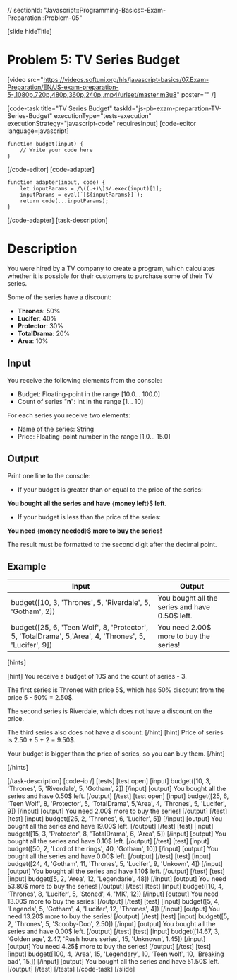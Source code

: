 // sectionId: "Javascript::Programming-Basics::-Exam-Preparation::Problem-05"

[slide hideTitle]

# Problem 5: TV Series Budget

[video src="https://videos.softuni.org/hls/javascript-basics/07.Exam-Preparation/EN/JS-exam-preparation-5-,1080p,720p,480p,360p,240p,.mp4/urlset/master.m3u8" poster="" /]

[code-task title="TV Series Budget" taskId="js-pb-exam-preparation-TV-Series-Budget" executionType="tests-execution" executionStrategy="javascript-code" requiresInput]
[code-editor language=javascript]
```
function budget(input) {
	// Write your code here
}
```
[/code-editor]
[code-adapter]
```
function adapter(input, code) {
    let inputParams = /\((.+)\)$/.exec(input)[1];
    inputParams = eval(`[${inputParams}]`);
    return code(...inputParams);
}
```
[/code-adapter]
[task-description]
# Description
You were hired by a TV company to create a program, which calculates whether it is possible for their customers to purchase some of their TV series. 

Some of the series have a discount:

- **Thrones**: 50\%
- **Lucifer**: 40\%	
- **Protector**: 30\%
- **TotalDrama**: 20\%
- **Area**: 10\%

## Input
You receive the following elements from the console:
- Budget: Floating-point in the range \[10.0… 100.0\]
- Count of series "**n**": Int in the range \[1… 10\]

For each series you receive two elements:
- Name of the series: String
- Price: Floating-point number in the range \[1.0… 15.0\]

## Output
Print one line to the console:

- If your budget is greater than or equal to the price of the series: 

**You bought all the series and have** \{**money left**\}$ **left.**

- If your budget is less than the price of the series: 

**You need** \{**money needed**\}$ **more to buy the series!**

The result must be formatted to the second digit after the decimal point.

## Example
| **Input** | **Output** |
| --- | --- |
|budget([10, 3, 'Thrones', 5, 'Riverdale', 5, 'Gotham', 2])| You bought all the series and have 0.50$ left.|
|budget([25, 6, 'Teen Wolf', 8, 'Protector', 5, 'TotalDrama', 5,'Area', 4, 'Thrones', 5, 'Lucifer', 9])|You need 2.00$ more to buy the series!|

[hints]

[hint]
You receive a budget of 10$ and the count of series - 3.

The first series is Thrones with price 5\$, which has 50\% discount from the price 5 \- 50\% = 2.50\$. 

The second series is Riverdale, which does not have a discount on the price. 

The third series also does not have a discount. 
[/hint]
[hint]
Price of series is 2.50 \+ 5 \+ 2 = 9.50$. 

Your budget is bigger than the price of series, so you can buy them.
[/hint]

[/hints]

[/task-description]
[code-io /]
[tests]
[test open]
[input]
budget([10, 3, 'Thrones', 5, 'Riverdale', 5, 'Gotham', 2])
[/input]
[output]
You bought all the series and have 0.50$ left.
[/output]
[/test]
[test open]
[input]
budget([25, 6, 'Teen Wolf', 8, 'Protector', 5, 'TotalDrama', 5,'Area', 4, 'Thrones', 5, 'Lucifer', 9])
[/input]
[output]
You need 2.00$ more to buy the series!
[/output]
[/test]
[test]
[input]
budget([25, 2, 'Thrones', 6, 'Lucifer', 5])
[/input]
[output]
You bought all the series and have 19.00$ left.
[/output]
[/test]
[test]
[input]
budget([15, 3, 'Protector', 8, 'TotalDrama', 6, 'Area', 5])
[/input]
[output]
You bought all the series and have 0.10$ left.
[/output]
[/test]
[test]
[input]
budget([50, 2, 'Lord of the rings', 40, 'Gotham', 10])
[/input]
[output]
You bought all the series and have 0.00$ left.
[/output]
[/test]
[test]
[input]
budget([24, 4, 'Gotham', 11, 'Thrones', 5, 'Lucifer', 9, 'Unkown', 4])
[/input]
[output]
You bought all the series and have 1.10$ left.
[/output]
[/test]
[test]
[input]
budget([5, 2, 'Area', 12, 'Legendarie', 48])
[/input]
[output]
You need 53.80$ more to buy the series!
[/output]
[/test]
[test]
[input]
budget([10, 4, 'Thrones', 8, 'Lucifer', 5, 'Stoned', 4, 'MK', 12])
[/input]
[output]
You need 13.00$ more to buy the series!
[/output]
[/test]
[test]
[input]
budget([5, 4, 'Legends', 5, 'Gotham', 4, 'Lucifer', 12, 'Thrones', 4])
[/input]
[output]
You need 13.20$ more to buy the series!
[/output]
[/test]
[test]
[input]
budget([5, 2, 'Thrones', 5, 'Scooby-Doo', 2.50])
[/input]
[output]
You bought all the series and have 0.00$ left.
[/output]
[/test]
[test]
[input]
budget([14.67, 3, 'Golden age', 2.47, 'Rush hours series', 15, 'Unknown', 1.45])
[/input]
[output]
You need 4.25$ more to buy the series!
[/output]
[/test]
[test]
[input]
budget([100, 4, 'Area', 15, 'Legendary', 10, 'Teen wolf', 10, 'Breaking bad', 15,])
[/input]
[output]
You bought all the series and have 51.50$ left.
[/output]
[/test]
[/tests]
[/code-task]
[/slide]
